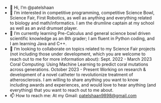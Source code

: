 - 👋 Hi, I’m @patelshaan
- 👀 I’m interested in competitive programming, competitive Science Bowl, Science Fair, First Robotics, as well as anything and everything related to biology and math/informatics. I am the drumline captain at my school as well as an avid drumset player.
- 🌱 I’m currently learning Pre-Calculus and general science bowl driven scientific knowledge as an 8th grader; I am fluent in Python coding, and I am learning Java and C++. 
- 💞️ I’m looking to collaborate on topics related to my Science Fair projects (not including those under development, which you are welcome to reach out to me for more information about):
  Sept. 2022 - March 2023 Coral Computing: Using Machine Learning to predict coral mutations across generations.
  October 2023 - Present Working on research & development of a novel catheter to revolutionize treatment of atherosclerosis. 
I am willing to share anything you want to know including awards and experiences, and would love to hear anything (and everything) that you want to reach out to me about.
- 📫 How to reach me: At my Gmail: patelshaan9898@gmail.com 

<!---
patelshaan/patelshaan is a ✨ special ✨ repository because its `README.md` (this file) appears on your GitHub profile.
You can click the Preview link to take a look at your changes.
--->
